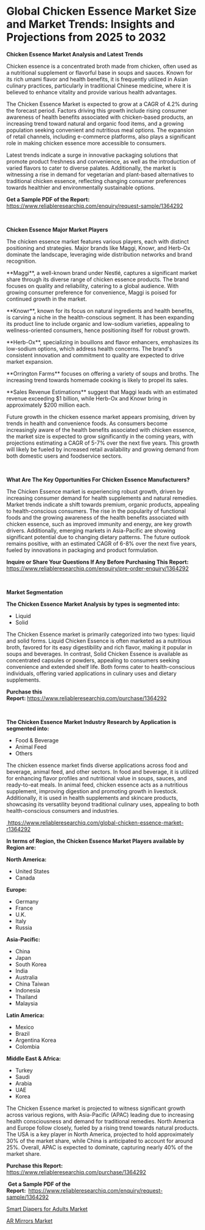 <p><h1>Global Chicken Essence Market Size and Market Trends: Insights and Projections from 2025 to 2032</h1></p><p><strong>Chicken Essence Market Analysis and Latest Trends</strong></p>
<p><p>Chicken essence is a concentrated broth made from chicken, often used as a nutritional supplement or flavorful base in soups and sauces. Known for its rich umami flavor and health benefits, it is frequently utilized in Asian culinary practices, particularly in traditional Chinese medicine, where it is believed to enhance vitality and provide various health advantages.</p><p>The Chicken Essence Market is expected to grow at a CAGR of 4.2% during the forecast period. Factors driving this growth include rising consumer awareness of health benefits associated with chicken-based products, an increasing trend toward natural and organic food items, and a growing population seeking convenient and nutritious meal options. The expansion of retail channels, including e-commerce platforms, also plays a significant role in making chicken essence more accessible to consumers.</p><p>Latest trends indicate a surge in innovative packaging solutions that promote product freshness and convenience, as well as the introduction of varied flavors to cater to diverse palates. Additionally, the market is witnessing a rise in demand for vegetarian and plant-based alternatives to traditional chicken essence, reflecting changing consumer preferences towards healthier and environmentally sustainable options.</p></p>
<p><strong>Get a Sample PDF of the Report:&nbsp;</strong> <a href="https://www.reliableresearchiq.com/enquiry/request-sample/1364292?utm_campaign=1906&utm_medium=2&utm_source=Github&utm_content=ia&utm_term=07022025&utm_id=chicken-essence">https://www.reliableresearchiq.com/enquiry/request-sample/1364292</a></p>
<p>&nbsp;</p>
<p><strong>Chicken Essence Major Market Players</strong></p>
<p><p>The chicken essence market features various players, each with distinct positioning and strategies. Major brands like Maggi, Knowr, and Herb-Ox dominate the landscape, leveraging wide distribution networks and brand recognition.</p><p>**Maggi**, a well-known brand under Nestlé, captures a significant market share through its diverse range of chicken essence products. The brand focuses on quality and reliability, catering to a global audience. With growing consumer preference for convenience, Maggi is poised for continued growth in the market.</p><p>**Knowr**, known for its focus on natural ingredients and health benefits, is carving a niche in the health-conscious segment. It has been expanding its product line to include organic and low-sodium varieties, appealing to wellness-oriented consumers, hence positioning itself for robust growth.</p><p>**Herb-Ox**, specializing in bouillons and flavor enhancers, emphasizes its low-sodium options, which address health concerns. The brand's consistent innovation and commitment to quality are expected to drive market expansion.</p><p>**Orrington Farms** focuses on offering a variety of soups and broths. The increasing trend towards homemade cooking is likely to propel its sales.</p><p>**Sales Revenue Estimations** suggest that Maggi leads with an estimated revenue exceeding $1 billion, while Herb-Ox and Knowr bring in approximately $200 million each. </p><p>Future growth in the chicken essence market appears promising, driven by trends in health and convenience foods. As consumers become increasingly aware of the health benefits associated with chicken essence, the market size is expected to grow significantly in the coming years, with projections estimating a CAGR of 5-7% over the next five years. This growth will likely be fueled by increased retail availability and growing demand from both domestic users and foodservice sectors.</p></p>
<p>&nbsp;</p>
<p><strong>What Are The Key Opportunities For Chicken Essence Manufacturers?</strong></p>
<p><p>The Chicken Essence market is experiencing robust growth, driven by increasing consumer demand for health supplements and natural remedies. Market trends indicate a shift towards premium, organic products, appealing to health-conscious consumers. The rise in the popularity of functional foods and the growing awareness of the health benefits associated with chicken essence, such as improved immunity and energy, are key growth drivers. Additionally, emerging markets in Asia-Pacific are showing significant potential due to changing dietary patterns. The future outlook remains positive, with an estimated CAGR of 6-8% over the next five years, fueled by innovations in packaging and product formulation.</p></p>
<p><strong>Inquire or Share Your Questions If Any Before Purchasing This Report:</strong> <a href="https://www.reliableresearchiq.com/enquiry/pre-order-enquiry/1364292?utm_campaign=1906&utm_medium=2&utm_source=Github&utm_content=ia&utm_term=07022025&utm_id=chicken-essence">https://www.reliableresearchiq.com/enquiry/pre-order-enquiry/1364292</a></p>
<p>&nbsp;</p>
<p><strong>Market Segmentation</strong></p>
<p><strong>The Chicken Essence Market Analysis by types is segmented into:</strong></p>
<p><ul><li>Liquid</li><li>Solid</li></ul></p>
<p><p>The Chicken Essence market is primarily categorized into two types: liquid and solid forms. Liquid Chicken Essence is often marketed as a nutritious broth, favored for its easy digestibility and rich flavor, making it popular in soups and beverages. In contrast, Solid Chicken Essence is available as concentrated capsules or powders, appealing to consumers seeking convenience and extended shelf life. Both forms cater to health-conscious individuals, offering varied applications in culinary uses and dietary supplements.</p></p>
<p><strong>Purchase this Report:&nbsp;</strong><a href="https://www.reliableresearchiq.com/purchase/1364292?utm_campaign=1906&utm_medium=2&utm_source=Github&utm_content=ia&utm_term=07022025&utm_id=chicken-essence">https://www.reliableresearchiq.com/purchase/1364292</a></p>
<p>&nbsp;</p>
<p><strong>The Chicken Essence Market Industry Research by Application is segmented into:</strong></p>
<p><ul><li>Food & Beverage</li><li>Animal Feed</li><li>Others</li></ul></p>
<p><p>The chicken essence market finds diverse applications across food and beverage, animal feed, and other sectors. In food and beverage, it is utilized for enhancing flavor profiles and nutritional value in soups, sauces, and ready-to-eat meals. In animal feed, chicken essence acts as a nutritious supplement, improving digestion and promoting growth in livestock. Additionally, it is used in health supplements and skincare products, showcasing its versatility beyond traditional culinary uses, appealing to both health-conscious consumers and industries.</p></p>
<p><a href="https://www.reliableresearchiq.com/global-chicken-essence-market-r1364292?utm_campaign=1906&utm_medium=2&utm_source=Github&utm_content=ia&utm_term=07022025&utm_id=chicken-essence">&nbsp;https://www.reliableresearchiq.com/global-chicken-essence-market-r1364292</a></p>
<p><strong>In terms of Region, the Chicken Essence Market Players available by Region are:</strong></p>
<p>
    <p> <strong> North America: </strong>
        <ul>
            <li>United States</li>
            <li>Canada</li>
        </ul>
        </p> 
    <p> <strong> Europe: </strong>
        <ul>
            <li>Germany</li>
            <li>France</li>
            <li>U.K.</li>
            <li>Italy</li>
            <li>Russia</li>
        </ul>
        </p> 
    <p> <strong> Asia-Pacific: </strong>
        <ul>
            <li>China</li>
            <li>Japan</li>
            <li>South Korea</li>
            <li>India</li>
            <li>Australia</li>
            <li>China Taiwan</li>
            <li>Indonesia</li>
            <li>Thailand</li>
            <li>Malaysia</li>
        </ul>
        </p> 
    <p> <strong> Latin America: </strong>
        <ul>
            <li>Mexico</li>
            <li>Brazil</li>
            <li>Argentina Korea</li>
            <li>Colombia</li>
        </ul>
        </p> 
    <p> <strong> Middle East & Africa: </strong>
        <ul>
            <li>Turkey</li>
            <li>Saudi</li>
            <li>Arabia</li>
            <li>UAE</li>
            <li>Korea</li>
        </ul>
    </p>
    </p>
<p><p>The Chicken Essence market is projected to witness significant growth across various regions, with Asia-Pacific (APAC) leading due to increasing health consciousness and demand for traditional remedies. North America and Europe follow closely, fueled by a rising trend towards natural products. The USA is a key player in North America, projected to hold approximately 30% of the market share, while China is anticipated to account for around 25%. Overall, APAC is expected to dominate, capturing nearly 40% of the market share.</p></p>
<p><strong>Purchase this Report: </strong><a href="https://www.reliableresearchiq.com/purchase/1364292?utm_campaign=1906&utm_medium=2&utm_source=Github&utm_content=ia&utm_term=07022025&utm_id=chicken-essence">https://www.reliableresearchiq.com/purchase/1364292</a></p>
<p>&nbsp;<strong>Get a Sample PDF of the Report:&nbsp;&nbsp;</strong><a href="https://www.reliableresearchiq.com/enquiry/request-sample/1364292?utm_campaign=1906&utm_medium=2&utm_source=Github&utm_content=ia&utm_term=07022025&utm_id=chicken-essence">https://www.reliableresearchiq.com/enquiry/request-sample/1364292</a></p>
<p><strong></strong></p>
<p><p><a href="https://github.com/mondoydjem/Market-Research-Report-List-1/blob/main/smart-diapers-for-adults-market.md?utm_campaign=1906&utm_medium=2&utm_source=Github&utm_content=ia&utm_term=07022025&utm_id=chicken-essence">Smart Diapers for Adults Market</a></p><p><a href="https://github.com/tsininazzy/Market-Research-Report-List-1/blob/main/ar-mirrors-market.md?utm_campaign=1906&utm_medium=2&utm_source=Github&utm_content=ia&utm_term=07022025&utm_id=chicken-essence">AR Mirrors Market</a></p></p>